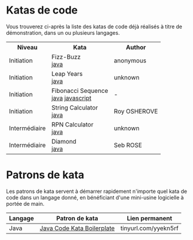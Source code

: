 # Katas de code

Vous trouverez ci-après la liste des katas de code déjà réalisés à titre de démonstration, dans un ou plusieurs langages.

<table>
    <tr>
        <th>Niveau</th>
        <th>Kata</th>
        <th>Author</th>
    </tr>
    <tr>
        <td>Initiation</td>
        <td>
            Fizz-Buzz<br/>
            <a href="https://github.com/xapn/fizz-buzz-kata">java</a>
        </td>
        <td>anonymous</td>
    </tr>
    <tr>
        <td>Initiation</td>
        <td>
            Leap Years<br/>
            <a href="https://github.com/xapn/leap-years-kata">java</a>
        </td>
        <td>unknown</td>
    </tr>
    <tr>
        <td>Initiation</td>
        <td>
            Fibonacci Sequence<br/>
            <a href="">java</a> <a href="">javascript</a>
        </td>
        <td>-</td>
    </tr>
    <tr>
        <td>Initiation</td>
        <td>
            String Calculator<br/>
            <a href="https://github.com/xapn/string-calculator-kata">java</a>
        </td>
        <td>Roy OSHEROVE</td>
    </tr>
    <tr>
        <td>Intermédiaire</td>
        <td>
            RPN Calculator<br/>
            <a href="https://github.com/xapn/rpn-calculator-kata">java</a>
        </td>
        <td>unknown</td>
    </tr>
    <tr>
        <td>Intermédiaire</td>
        <td>
            Diamond<br/>
            <a href="https://github.com/xapn/diamond-kata">java</a>
        </td>
        <td>Seb ROSE</td>
    </tr>
</table>

# Patrons de kata

Les patrons de kata servent à démarrer rapidement n'importe quel kata de code dans un langage donné, en bénéficiant d'une mini-usine logicielle à portée de main.

Langage | Patron de kata | Lien permanent
------- | -------------- | --------------
Java    | [Java Code Kata Boilerplate](https://github.com/chrysocode/java-code-kata-boilerplate) | tinyurl.com/yyekn5rf
